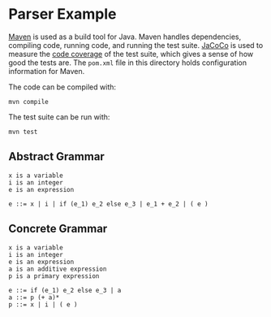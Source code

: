 # Parser Example #

[Maven](https://maven.apache.org/what-is-maven.html) is used as a build tool for Java.
Maven handles dependencies, compiling code, running code, and running the test suite.
[JaCoCo](https://www.eclemma.org/jacoco/) is used to measure the [code coverage](https://en.wikipedia.org/wiki/Code_coverage) of the test suite, which gives a sense of how good the tests are.
The `pom.xml` file in this directory holds configuration information for Maven.

The code can be compiled with:

```console
mvn compile
```

The test suite can be run with:

```console
mvn test
```

## Abstract Grammar ##

```
x is a variable
i is an integer
e is an expression

e ::= x | i | if (e_1) e_2 else e_3 | e_1 + e_2 | ( e )
```

## Concrete Grammar ##

```
x is a variable
i is an integer
e is an expression
a is an additive expression
p is a primary expression

e ::= if (e_1) e_2 else e_3 | a
a ::= p (+ a)*
p ::= x | i | ( e )
```
